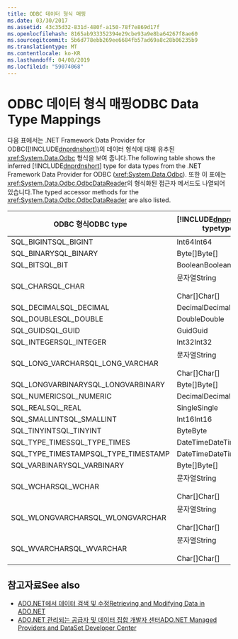 ```yaml
---
title: ODBC 데이터 형식 매핑
ms.date: 03/30/2017
ms.assetid: 43c35d32-831d-480f-a150-78f7e869d17f
ms.openlocfilehash: 8165ab933352394e29cbe93a9e8ba64267f8ae60
ms.sourcegitcommit: 5b6d778ebb269ee6684fb57ad69a8c28b06235b9
ms.translationtype: MT
ms.contentlocale: ko-KR
ms.lasthandoff: 04/08/2019
ms.locfileid: "59074068"
---
```

# <a name="odbc-data-type-mappings"></a><span data-ttu-id="894ea-102">ODBC 데이터 형식 매핑</span><span class="sxs-lookup"><span data-stu-id="894ea-102">ODBC Data Type Mappings</span></span>
<span data-ttu-id="894ea-103">다음 표에서는 .NET Framework Data Provider for ODBC([!INCLUDE[dnprdnshort](../../../../includes/dnprdnshort-md.md)])의 데이터 형식에 대해 유추된 <xref:System.Data.Odbc> 형식을 보여 줍니다.</span><span class="sxs-lookup"><span data-stu-id="894ea-103">The following table shows the inferred [!INCLUDE[dnprdnshort](../../../../includes/dnprdnshort-md.md)] type for data types from the .NET Framework Data Provider for ODBC (<xref:System.Data.Odbc>).</span></span> <span data-ttu-id="894ea-104">또한 이 표에는 <xref:System.Data.Odbc.OdbcDataReader>의 형식화된 접근자 메서드도 나열되어 있습니다.</span><span class="sxs-lookup"><span data-stu-id="894ea-104">The typed accessor methods for the <xref:System.Data.Odbc.OdbcDataReader> are also listed.</span></span>  
  
|<span data-ttu-id="894ea-105">ODBC 형식</span><span class="sxs-lookup"><span data-stu-id="894ea-105">ODBC type</span></span>|[!INCLUDE[dnprdnshort](../../../../includes/dnprdnshort-md.md)] <span data-ttu-id="894ea-106">type</span><span class="sxs-lookup"><span data-stu-id="894ea-106">type</span></span>|[!INCLUDE[dnprdnshort](../../../../includes/dnprdnshort-md.md)] <span data-ttu-id="894ea-107">형식화 된 접근자</span><span class="sxs-lookup"><span data-stu-id="894ea-107">typed accessor</span></span>|  
|---------------|----------------------------------------------------------------------|--------------------------------------------------------------------------------|  
|<span data-ttu-id="894ea-108">SQL_BIGINT</span><span class="sxs-lookup"><span data-stu-id="894ea-108">SQL_BIGINT</span></span>|<span data-ttu-id="894ea-109">Int64</span><span class="sxs-lookup"><span data-stu-id="894ea-109">Int64</span></span>|<span data-ttu-id="894ea-110">GetInt64()</span><span class="sxs-lookup"><span data-stu-id="894ea-110">GetInt64()</span></span>|  
|<span data-ttu-id="894ea-111">SQL_BINARY</span><span class="sxs-lookup"><span data-stu-id="894ea-111">SQL_BINARY</span></span>|<span data-ttu-id="894ea-112">Byte[]</span><span class="sxs-lookup"><span data-stu-id="894ea-112">Byte[]</span></span>|<span data-ttu-id="894ea-113">GetBytes()</span><span class="sxs-lookup"><span data-stu-id="894ea-113">GetBytes()</span></span>|  
|<span data-ttu-id="894ea-114">SQL_BIT</span><span class="sxs-lookup"><span data-stu-id="894ea-114">SQL_BIT</span></span>|<span data-ttu-id="894ea-115">Boolean</span><span class="sxs-lookup"><span data-stu-id="894ea-115">Boolean</span></span>|<span data-ttu-id="894ea-116">GetBoolean()</span><span class="sxs-lookup"><span data-stu-id="894ea-116">GetBoolean()</span></span>|  
|<span data-ttu-id="894ea-117">SQL_CHAR</span><span class="sxs-lookup"><span data-stu-id="894ea-117">SQL_CHAR</span></span>|<span data-ttu-id="894ea-118">문자열</span><span class="sxs-lookup"><span data-stu-id="894ea-118">String</span></span><br /><br /> <span data-ttu-id="894ea-119">Char[]</span><span class="sxs-lookup"><span data-stu-id="894ea-119">Char[]</span></span>|<span data-ttu-id="894ea-120">GetString()</span><span class="sxs-lookup"><span data-stu-id="894ea-120">GetString()</span></span><br /><br /> <span data-ttu-id="894ea-121">GetChars()</span><span class="sxs-lookup"><span data-stu-id="894ea-121">GetChars()</span></span>|  
|<span data-ttu-id="894ea-122">SQL_DECIMAL</span><span class="sxs-lookup"><span data-stu-id="894ea-122">SQL_DECIMAL</span></span>|<span data-ttu-id="894ea-123">Decimal</span><span class="sxs-lookup"><span data-stu-id="894ea-123">Decimal</span></span>|<span data-ttu-id="894ea-124">GetDecimal()</span><span class="sxs-lookup"><span data-stu-id="894ea-124">GetDecimal()</span></span>|  
|<span data-ttu-id="894ea-125">SQL_DOUBLE</span><span class="sxs-lookup"><span data-stu-id="894ea-125">SQL_DOUBLE</span></span>|<span data-ttu-id="894ea-126">Double</span><span class="sxs-lookup"><span data-stu-id="894ea-126">Double</span></span>|<span data-ttu-id="894ea-127">GetDouble()</span><span class="sxs-lookup"><span data-stu-id="894ea-127">GetDouble()</span></span>|  
|<span data-ttu-id="894ea-128">SQL_GUID</span><span class="sxs-lookup"><span data-stu-id="894ea-128">SQL_GUID</span></span>|<span data-ttu-id="894ea-129">Guid</span><span class="sxs-lookup"><span data-stu-id="894ea-129">Guid</span></span>|<span data-ttu-id="894ea-130">GetGuid()</span><span class="sxs-lookup"><span data-stu-id="894ea-130">GetGuid()</span></span>|  
|<span data-ttu-id="894ea-131">SQL_INTEGER</span><span class="sxs-lookup"><span data-stu-id="894ea-131">SQL_INTEGER</span></span>|<span data-ttu-id="894ea-132">Int32</span><span class="sxs-lookup"><span data-stu-id="894ea-132">Int32</span></span>|<span data-ttu-id="894ea-133">GetInt32()</span><span class="sxs-lookup"><span data-stu-id="894ea-133">GetInt32()</span></span>|  
|<span data-ttu-id="894ea-134">SQL_LONG_VARCHAR</span><span class="sxs-lookup"><span data-stu-id="894ea-134">SQL_LONG_VARCHAR</span></span>|<span data-ttu-id="894ea-135">문자열</span><span class="sxs-lookup"><span data-stu-id="894ea-135">String</span></span><br /><br /> <span data-ttu-id="894ea-136">Char[]</span><span class="sxs-lookup"><span data-stu-id="894ea-136">Char[]</span></span>|<span data-ttu-id="894ea-137">GetString()</span><span class="sxs-lookup"><span data-stu-id="894ea-137">GetString()</span></span><br /><br /> <span data-ttu-id="894ea-138">GetChars()</span><span class="sxs-lookup"><span data-stu-id="894ea-138">GetChars()</span></span>|  
|<span data-ttu-id="894ea-139">SQL_LONGVARBINARY</span><span class="sxs-lookup"><span data-stu-id="894ea-139">SQL_LONGVARBINARY</span></span>|<span data-ttu-id="894ea-140">Byte[]</span><span class="sxs-lookup"><span data-stu-id="894ea-140">Byte[]</span></span>|<span data-ttu-id="894ea-141">GetBytes()</span><span class="sxs-lookup"><span data-stu-id="894ea-141">GetBytes()</span></span>|  
|<span data-ttu-id="894ea-142">SQL_NUMERIC</span><span class="sxs-lookup"><span data-stu-id="894ea-142">SQL_NUMERIC</span></span>|<span data-ttu-id="894ea-143">Decimal</span><span class="sxs-lookup"><span data-stu-id="894ea-143">Decimal</span></span>|<span data-ttu-id="894ea-144">GetDecimal()</span><span class="sxs-lookup"><span data-stu-id="894ea-144">GetDecimal()</span></span>|  
|<span data-ttu-id="894ea-145">SQL_REAL</span><span class="sxs-lookup"><span data-stu-id="894ea-145">SQL_REAL</span></span>|<span data-ttu-id="894ea-146">Single</span><span class="sxs-lookup"><span data-stu-id="894ea-146">Single</span></span>|<span data-ttu-id="894ea-147">GetFloat()</span><span class="sxs-lookup"><span data-stu-id="894ea-147">GetFloat()</span></span>|  
|<span data-ttu-id="894ea-148">SQL_SMALLINT</span><span class="sxs-lookup"><span data-stu-id="894ea-148">SQL_SMALLINT</span></span>|<span data-ttu-id="894ea-149">Int16</span><span class="sxs-lookup"><span data-stu-id="894ea-149">Int16</span></span>|<span data-ttu-id="894ea-150">GetInt16()</span><span class="sxs-lookup"><span data-stu-id="894ea-150">GetInt16()</span></span>|  
|<span data-ttu-id="894ea-151">SQL_TINYINT</span><span class="sxs-lookup"><span data-stu-id="894ea-151">SQL_TINYINT</span></span>|<span data-ttu-id="894ea-152">Byte</span><span class="sxs-lookup"><span data-stu-id="894ea-152">Byte</span></span>|<span data-ttu-id="894ea-153">GetByte()</span><span class="sxs-lookup"><span data-stu-id="894ea-153">GetByte()</span></span>|  
|<span data-ttu-id="894ea-154">SQL_TYPE_TIMES</span><span class="sxs-lookup"><span data-stu-id="894ea-154">SQL_TYPE_TIMES</span></span>|<span data-ttu-id="894ea-155">DateTime</span><span class="sxs-lookup"><span data-stu-id="894ea-155">DateTime</span></span>|<span data-ttu-id="894ea-156">GetDateTime()</span><span class="sxs-lookup"><span data-stu-id="894ea-156">GetDateTime()</span></span>|  
|<span data-ttu-id="894ea-157">SQL_TYPE_TIMESTAMP</span><span class="sxs-lookup"><span data-stu-id="894ea-157">SQL_TYPE_TIMESTAMP</span></span>|<span data-ttu-id="894ea-158">DateTime</span><span class="sxs-lookup"><span data-stu-id="894ea-158">DateTime</span></span>|<span data-ttu-id="894ea-159">GetDateTime()</span><span class="sxs-lookup"><span data-stu-id="894ea-159">GetDateTime()</span></span>|  
|<span data-ttu-id="894ea-160">SQL_VARBINARY</span><span class="sxs-lookup"><span data-stu-id="894ea-160">SQL_VARBINARY</span></span>|<span data-ttu-id="894ea-161">Byte[]</span><span class="sxs-lookup"><span data-stu-id="894ea-161">Byte[]</span></span>|<span data-ttu-id="894ea-162">GetBytes()</span><span class="sxs-lookup"><span data-stu-id="894ea-162">GetBytes()</span></span>|  
|<span data-ttu-id="894ea-163">SQL_WCHAR</span><span class="sxs-lookup"><span data-stu-id="894ea-163">SQL_WCHAR</span></span>|<span data-ttu-id="894ea-164">문자열</span><span class="sxs-lookup"><span data-stu-id="894ea-164">String</span></span><br /><br /> <span data-ttu-id="894ea-165">Char[]</span><span class="sxs-lookup"><span data-stu-id="894ea-165">Char[]</span></span>|<span data-ttu-id="894ea-166">GetString()</span><span class="sxs-lookup"><span data-stu-id="894ea-166">GetString()</span></span><br /><br /> <span data-ttu-id="894ea-167">GetChars()</span><span class="sxs-lookup"><span data-stu-id="894ea-167">GetChars()</span></span>|  
|<span data-ttu-id="894ea-168">SQL_WLONGVARCHAR</span><span class="sxs-lookup"><span data-stu-id="894ea-168">SQL_WLONGVARCHAR</span></span>|<span data-ttu-id="894ea-169">문자열</span><span class="sxs-lookup"><span data-stu-id="894ea-169">String</span></span><br /><br /> <span data-ttu-id="894ea-170">Char[]</span><span class="sxs-lookup"><span data-stu-id="894ea-170">Char[]</span></span>|<span data-ttu-id="894ea-171">GetString()</span><span class="sxs-lookup"><span data-stu-id="894ea-171">GetString()</span></span><br /><br /> <span data-ttu-id="894ea-172">GetChars()</span><span class="sxs-lookup"><span data-stu-id="894ea-172">GetChars()</span></span>|  
|<span data-ttu-id="894ea-173">SQL_WVARCHAR</span><span class="sxs-lookup"><span data-stu-id="894ea-173">SQL_WVARCHAR</span></span>|<span data-ttu-id="894ea-174">문자열</span><span class="sxs-lookup"><span data-stu-id="894ea-174">String</span></span><br /><br /> <span data-ttu-id="894ea-175">Char[]</span><span class="sxs-lookup"><span data-stu-id="894ea-175">Char[]</span></span>|<span data-ttu-id="894ea-176">GetString()</span><span class="sxs-lookup"><span data-stu-id="894ea-176">GetString()</span></span><br /><br /> <span data-ttu-id="894ea-177">GetChars()</span><span class="sxs-lookup"><span data-stu-id="894ea-177">GetChars()</span></span>|  
  
## <a name="see-also"></a><span data-ttu-id="894ea-178">참고자료</span><span class="sxs-lookup"><span data-stu-id="894ea-178">See also</span></span>

- [<span data-ttu-id="894ea-179">ADO.NET에서 데이터 검색 및 수정</span><span class="sxs-lookup"><span data-stu-id="894ea-179">Retrieving and Modifying Data in ADO.NET</span></span>](../../../../docs/framework/data/adonet/retrieving-and-modifying-data.md)
- [<span data-ttu-id="894ea-180">ADO.NET 관리되는 공급자 및 데이터 집합 개발자 센터</span><span class="sxs-lookup"><span data-stu-id="894ea-180">ADO.NET Managed Providers and DataSet Developer Center</span></span>](https://go.microsoft.com/fwlink/?LinkId=217917)
